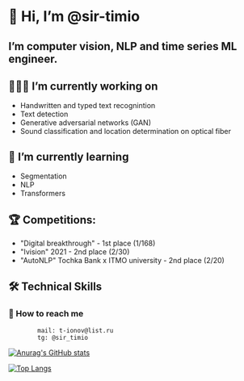 # 👋 Hi, I’m @sir-timio
## I’m computer vision, NLP and time series ML engineer.
## 👨🏻‍💻 I’m currently working on
- Handwritten and typed text recognintion
- Text detection
- Generative adversarial networks (GAN)
- Sound classification and location determination on optical fiber

## 🔬 I’m currently learning
- Segmentation
- NLP
- Transformers

## 🏆 Сompetitions:
- "Digital breakthrough" - 1st place (1/168)
- "Ivision" 2021 - 2nd place  (2/30)
- "AutoNLP" Tochka Bank х ITMO university - 2nd place (2/20)


## 🛠 Technical Skills



### 🤝 How to reach me 
            mail: t-ionov@list.ru
            tg: @sir_timio
            
           

[![Anurag's GitHub stats](https://github-readme-stats.vercel.app/api?username=sir-timio)](https://github.com/sir-timio/github-readme-stats)

[![Top Langs](https://github-readme-stats.vercel.app/api/top-langs/?username=sir-timio&layout=compact)](https://github.com/sir-timio)
<!---
sir-timio/sir-timio is a ✨ special ✨ repository because its `README.md` (this file) appears on your GitHub profile.
You can click the Preview link to take a look at your changes.
--->
